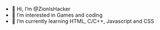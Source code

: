 - 👋 Hi, I’m @ZionIsHacker
- 👀 I’m interested in Games and coding
- 🌱 I’m currently learning HTML, C/C++, Javascript and CSS


<!---
ZionIsHacker/ZionIsHacker is a ✨ special ✨ repository because its `README.md` (this file) appears on your GitHub profile.
You can click the Preview link to take a look at your changes.
--->
